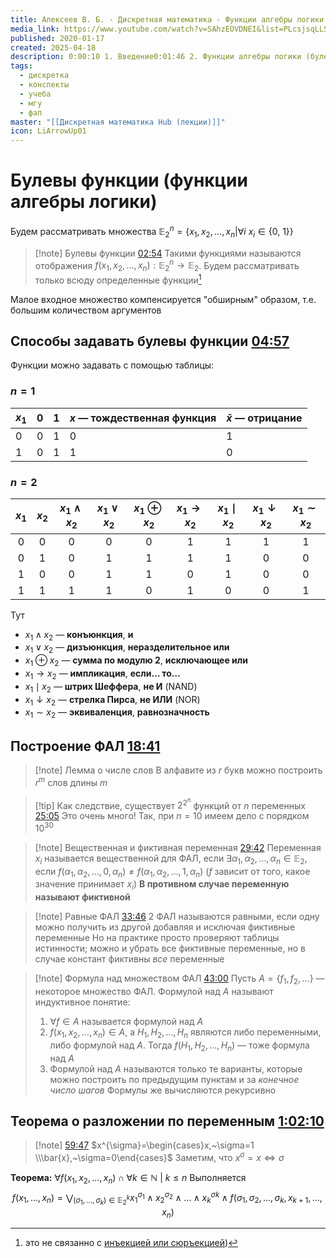 ```yaml
---
title: Алексеев В. Б. - Дискретная математика - Функции алгебры логики
media_link: https://www.youtube.com/watch?v=SAhzEOVDNEI&list=PLcsjsqLLSfNAY-pm5c4XZQhSl1U_20itT&index=2
published: 2020-01-17
created: 2025-04-18
description: 0:00:10 1. Введение0:01:46 2. Функции алгебры логики (булева функция)0:06:57 3. Функции от двух переменных0:18:39 4. Лемма (о числе слов)0:29:26 5. Существенные и фиктивные переменные0:33:30 6. Р
tags:
  - дискретка
  - конспекты
  - учеба
  - мгу
  - фал
master: "[[Дискретная математика Hub (лекции)]]"
icon: LiArrowUp01
---
```


# Булевы функции (функции алгебры логики)
Будем рассматривать множества $\mathbb{E}_{2}^{n}=\{ x_{1},x_{2},\dots,x_{n}|\forall i~x_{i} \in \{ 0,~1 \} \}$
> [!note] Булевы функции [02:54](https://www.youtube.com/watch?t=174&v=SAhzEOVDNEI)
> Такими функциями называются отображения $f(x_{1},x_{2},\dots,x_{n}):\mathbb{E}_{2}^{n}\to \mathbb{E}_{2}$. Будем рассматривать только всюду определенные функции[^1]

Малое входное множество компенсируется "обширным" образом, т.е. большим количеством аргументов

## Способы задавать булевы функции [04:57](https://www.youtube.com/watch?t=297&v=SAhzEOVDNEI)
Функции можно задавать с помощью таблицы:

### $n=1$

| $x_{1}$ | 0   | 1   | $x$ — **тождественная функция** | $\bar{x}$ — **отрицание** |
| ------- | --- | --- | ------------------------------- | ------------------------- |
| 0       | 0   | 1   | 0                               | 1                         |
| 1       | 0   | 1   | 1                               | 0                         | 

### $n=2$

| $x_1$ | $x_2$ | $x_1\land x_2$ | $x_1\lor x_2$ | $x_1\oplus x_2$ | $x_1\to x_2$ | $x_1\mid x_2$ | $x_1\downarrow x_2$ | $x_1 \sim x_2$ |
|:-----:|:-----:|:--------------:|:-------------:|:---------------:|:------------:|:-------------:|:-------------------:|:--------------:|
|   0   |   0   |       0        |       0       |        0        |      1       |       1       |          1          |       1        |
|   0   |   1   |       0        |       1       |        1        |      1       |       1       |          0          |       0        |
|   1   |   0   |       0        |       1       |        1        |      0       |       1       |          0          |       0        |
|   1   |   1   |       1        |       1       |        0        |      1       |       0       |          0          |       1        |

Тут
- $x_{1} \land x_{2}$ — **конъюнкция**, **и**
- $x_{1} \lor x_{2}$ — **дизъюнкция**, **неразделительное или**
- $x_{1} \oplus x_{2}$ — **сумма по модулю 2**, **исключающее или**
- $x_{1} \to x_{2}$ — **импликация**, **если… то…**
- $x_{1} \mid x_{2}$ — **штрих Шеффера**, **не И** (NAND)
- $x_{1} \downarrow x_{2}$ — **стрелка Пирса**, **не ИЛИ** (NOR)
- $x_{1} \sim x_{2}$ — **эквиваленция**, **равнозначность**

## Построение ФАЛ [18:41](https://www.youtube.com/watch?t=1121&v=SAhzEOVDNEI)
> [!note] Лемма о числе слов
> В алфавите из $r$ букв можно построить $r^{m}$ слов длины $m$

> [!tip] Как следствие, существует $2^{2^{n}}$ функций от $n$ переменных [25:05](https://www.youtube.com/watch?t=1505&v=SAhzEOVDNEI)
> Это очень много! Так, при $n=10$ имеем дело с порядком $10^{30}$

> [!note] Вещественная и фиктивная переменная [29:42](https://www.youtube.com/watch?t=1782&v=SAhzEOVDNEI)
> Переменная $x_{i}$ называется вещественной для ФАЛ, если $\exists\alpha_{1},\alpha_{2},\dots, \alpha _n \in \mathbb{E}_{2}$, если $f(\alpha_{1},\alpha_{2},\dots, 0,\alpha _n) \neq f(\alpha_{1},\alpha_{2},\dots, 1,\alpha _n)$ ($f$ зависит от того, какое значение принимает $x_{i}$)
> **В противном случае переменную называют фиктивной**

> [!note] Равные ФАЛ [33:46](https://www.youtube.com/watch?t=2026&v=SAhzEOVDNEI)
> 2 ФАЛ называются равными, если одну можно получить из другой добавляя и исключая фиктивные переменные
> Но на практике просто проверяют таблицы истинности; можно и убрать все фиктивные переменные, но в случае констант фиктивны *все* переменные

> [!note] Формула над множеством ФАЛ [43:00](https://www.youtube.com/watch?t=2580&v=SAhzEOVDNEI)
> Пусть $A=\{ f_{1}, f_{2}, \dots \}$ — некоторое множество ФАЛ. Формулой над $A$ называют индуктивное понятие:
> 1. $\forall f \in A$ называется формулой над $A$
> 2. $f(x_{1},x_{2},\dots,x_{n}) \in A$, а $H_{1}, H_{2}, \dots, H_{n}$ являются либо переменными, либо формулой над $A$. Тогда $f(H_{1}, H_{2}, \dots, H_{n})$ — тоже формула над $A$
> 3. Формулой над $A$ называются только те варианты, которые можно построить по предыдущим пунктам и за *конечное число шагов*
> Формулы же вычисляются рекурсивно

## Теорема о разложении по переменным [1:02:10](https://www.youtube.com/watch?t=3730&v=SAhzEOVDNEI)
> [!note] [59:47](https://www.youtube.com/watch?t=3587&v=SAhzEOVDNEI)
> $x^{\sigma}=\begin{cases}x,~\sigma=1 \\\bar{x},~\sigma=0\end{cases}$
> Заметим, что $x^{\sigma}=x \iff \sigma$

**Теорема:**
$\forall f(x_{1},x_{2},\dots,x_{n}) \cap \forall k \in \mathbb{N} ~|~k\leq n$
Выполняется
$$
f(x_{1},\dots ,x_{n})=\bigvee_{(\sigma_{1},\dots ,\sigma _{k})\in \mathbb{E}^{k}_{2}}x_{1}^{\sigma_{1}}\land x_{2}^{\sigma_{2}}\land\dots \land x_{k}^{\sigma k}\land f(\sigma_{1},\sigma_{2},\dots ,\sigma _{k},x_{k+1},\dots ,x_{n})
$$


[^1]: это не связанно с [инъекцией или сюръекцией](https://ru.wikipedia.org/wiki/%D0%A1%D1%8E%D1%80%D1%8A%D0%B5%D0%BA%D1%86%D0%B8%D1%8F))